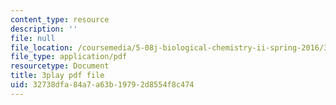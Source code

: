 ```yaml
---
content_type: resource
description: ''
file: null
file_location: /coursemedia/5-08j-biological-chemistry-ii-spring-2016/32738dfa84a7a63b19792d8554f8c474_UYGXwem3vN0.pdf
file_type: application/pdf
resourcetype: Document
title: 3play pdf file
uid: 32738dfa-84a7-a63b-1979-2d8554f8c474
---
```

